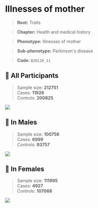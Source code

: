 # Illnesses of mother
> **Root:** Traits  

> **Chapter:** Health and medical history  

> **Phenotype:** Illnesses of mother  

> **Sub-phenotype:** Parkinson's disease  

> **Code:** `B20110_11`

## 🧪 All Participants  
> Sample size: **212751**  
> Cases: **11926**  
> Controls: **200825**
<img src="/Traits/Figures/ALL/B20110_11.png"/>
<CsvTable src="/public/Traits/Data/ALL/LG_B20110_11.csv" label="🔍 View full results" />

## 👨 In Males  
> Sample size: **100756**  
> Cases: **6999**  
> Controls: **93757**
<img src="/Traits/Figures/Male/B20110_11.png"/>
<CsvTable src="/public/Traits/Data/Male/LG_B20110_11.csv" label="🔍 View full results" />

## 👩 In Females  
> Sample size: **111995**  
> Cases: **4927**  
> Controls: **107068**
<img src="/Traits/Figures/Female/B20110_11.png"/>
<CsvTable src="/public/Traits/Data/Female/LG_B20110_11.csv" label="🔍 View full results" />
